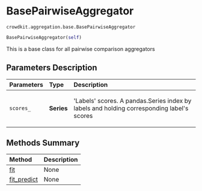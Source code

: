 # BasePairwiseAggregator

`crowdkit.aggregation.base.BasePairwiseAggregator`

```python
BasePairwiseAggregator(self)
```

This is a base class for all pairwise comparison aggregators

## Parameters Description

| Parameters | Type | Description |
| :----------| :----| :-----------|
`scores_`|**Series**|<p>&#x27;Labels&#x27; scores. A pandas.Series index by labels and holding corresponding label&#x27;s scores</p>

## Methods Summary

| Method | Description |
| :------| :-----------|
[fit](crowdkit.aggregation.base.BasePairwiseAggregator.fit.md)| None
[fit_predict](crowdkit.aggregation.base.BasePairwiseAggregator.fit_predict.md)| None
